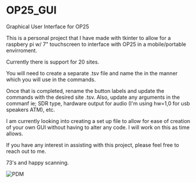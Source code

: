 # OP25_GUI
Graphical User Interface for OP25

This is a personal project that I have made with tkinter to allow for a raspbery pi w/ 7" touchscreen to interface with OP25 in a mobile/portable envirroment. 

Currently there is support for 20 sites. 

You will need to create a separate .tsv file and name the in the manner which you will use in the commands. 

Once that is completed, rename the button labels and update the commands with the desired site .tsv. Also, update any arguments in the commanf ie; SDR type, hardware output for audio (I'm using hw=1,0 for usb speakers ATM), etc.

I am currently looking into creating a set up file to allow for ease of creation of your own GUI without having to alter any code. I will work on this as time allows. 

If you have any interest in assisting with this project, please feel free to reach out to me.

73's and happy scanning. 

<img src="https://i.creativecommons.org/p/mark/1.0/88x31.png" alt="PDM">
